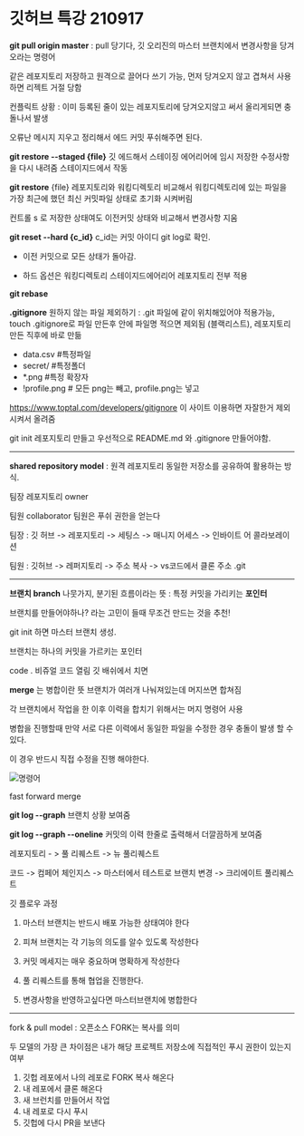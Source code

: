 # 깃허브 특강 210917

 



**git pull origin master** : pull 당기다, 깃 오리진의 마스터 브랜치에서 변경사항을 당겨오라는 명령어 

같은 레포지토리 저장하고 원격으로 끌어다 쓰기 가능, 먼저 당겨오지 않고  겹쳐서 사용하면 리젝트 거절 당함 

컨플릭트 상황 : 이미 등록된 줄이 있는 레포지토리에 당겨오지않고 써서 올리게되면 충돌나서 발생 

오류난 메시지 지우고 정리해서 에드 커밋 푸쉬해주면 된다. 



**git restore --staged {file}** 깃 에드해서 스테이징 에어리어에 임시 저장한 수정사항을 다시 내려줌 스테이지드에서 작동

**git restore** {file} 레포지토리와 워킹디렉토리 비교해서 워킹디렉토리에 있는 파일을 가장 최근에 했던 최신 커밋파일 상태로 초기화 시켜버림 

컨트롤 s 로 저장한 상태여도 이전커밋 상태와 비교해서 변경사항 지움 

**git reset --hard {c_id}**  c_id는 커밋 아이디 git log로 확인. 

- 이전 커밋으로 모든 상태가 돌아감. 

- 하드 옵션은 워킹디렉토리 스테이지드에어리어 레포지토리 전부 적용 

**git rebase**

**.gitignore** 원하지 않는 파일 제외하기 : .git 파일에 같이 위치해있어야 적용가능, touch .gitignore로 파일 만든후 안에 파일명 적으면 제외됨 (블랙리스트), 레포지토리 만든 직후에 바로 만듦 

- data.csv 	#특정파일
- secret/ 	#특정폴더
- *.png  	#특정 확장자
- !profile.png      # 모든 png는 빼고, profile.png는 넣고 

https://www.toptal.com/developers/gitignore  이 사이트 이용하면 자잘한거 제외시켜서 올려줌 

git init 레포지토리 만들고 우선적으로 README.md 와 .gitignore 만들어야함. 



---



**shared repository model** : 원격 레포지토리 동일한 저장소를 공유하여 활용하는 방식.

팀장 레포지토리 owner 

팀원 collaborator 팀원은 푸쉬 권한을 얻는다

팀장 : 깃 허브 -> 레포지토리 -> 세팅스 -> 매니지 어세스 -> 인바이트 어 콜라보레이션 

팀원 : 깃허브 -> 레퍼지토리 -> 주소 복사 -> vs코드에서 클론 주소 .git 





---



**브랜치 branch** 나뭇가지, 분기된 흐름이라는 뜻 : 특정 커밋을 가리키는 **포인터**

브랜치를 만들어야하나? 라는 고민이 들때 무조건 만드는 것을 추천! 



git init 하면 마스터 브랜치 생성. 

브랜치는 하나의 커밋을 가르키는 포인터 

code . 비쥬얼 코드 열림 깃 배쉬에서 치면 

**merge** 는 병합이란 뜻 브랜치가 여러개 나눠져있는데 머지쓰면 합쳐짐

각 브랜치에서 작업을 한 이후 이력을 합치기 위해서는 머지 명령어 사용

병합을 진행할때 만약 서로 다른 이력에서 동일한 파일을 수정한 경우 충돌이 발생 할 수 있다.

이 경우 반드시 직접 수정을 진행 해야한다. 

![명령어](%EA%B9%83%ED%97%88%EB%B8%8C%20%ED%8A%B9%EA%B0%952.assets/%EC%BA%A1%EC%B2%98.PNG)



fast forward merge 





**git log --graph** 브랜치 상황 보여줌 

**git log --graph --oneline**  커밋의 이력 한줄로 출력해서 더깔끔하게 보여줌

레포지토리 - > 풀 리퀘스트 -> 뉴 풀리퀘스트 

코드 -> 컴페어 체인지스 -> 마스터에서 테스트로 브랜치 변경   -> 크리에이트 풀리퀘스트 



깃 플로우 과정 

1. 마스터 브랜치는 반드시 배포 가능한 상태여야 한다 

2. 피쳐 브랜치는 각 기능의 의도를 알수 있도록 작성한다 

3. 커밋 메세지는 매우 중요하며 명확하게 작성한다

4. 풀 리퀘스트를 통해 협업을 진행한다.

5. 변경사항을 반영하고싶다면 마스터브랜치에 병합한다 

---



fork & pull model : 오픈소스  FORK는 복사를 의미 

두 모델의 가장 큰 차이점은 내가 해당 프로젝트 저장소에 직접적인 푸시 권한이 있는지 여부 

1. 깃헙 레포에서 나의 레포로 FORK 복사 해온다
2. 내 레포에서 클론 해온다 
3. 새 브런치를 만들어서 작업 
4. 내 레포로 다시 푸시 
5. 깃헙에 다시 PR을 보낸다





